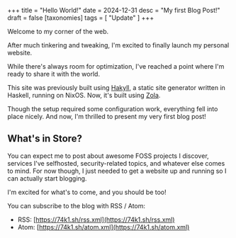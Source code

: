 +++
title = "Hello World!"
date = 2024-12-31
desc = "My first Blog Post!"
draft = false
[taxonomies]
tags = [ "Update" ]
+++

Welcome to my corner of the web.

After much tinkering and tweaking, I'm excited to finally launch <span class="accent2">my personal website</span>.

While there's always room for optimization, I've reached a point where I'm ready to share it with the world.

This site was previously built using [Hakyll](https://jaspervdj.be/hakyll/), a static site generator written in Haskell, running on <span class="accent1">NixOS</span>. Now, it's built using [Zola](https://getzola.org/).

Though the setup required some configuration work, everything fell into place nicely. And now, I'm thrilled to present my <span class="accent2">very first</span> blog post!

## What's in Store?

You can expect me to post about <span class="accent1">awesome FOSS projects</span> I discover, <span class="accent1">services</span> I've selfhosted, <span class="accent1">security-related</span> topics, and whatever else comes to mind. For now though, I just needed to get a website up and running so I can actually start blogging.

I'm <span class="accent2">excited</span> for what's to come, and you should be too!

You can subscribe to the blog with RSS / Atom:

- RSS: [https://74k1.sh/rss.xml](https://74k1.sh/rss.xml)
- Atom: [https://74k1.sh/atom.xml](https://74k1.sh/atom.xml)
